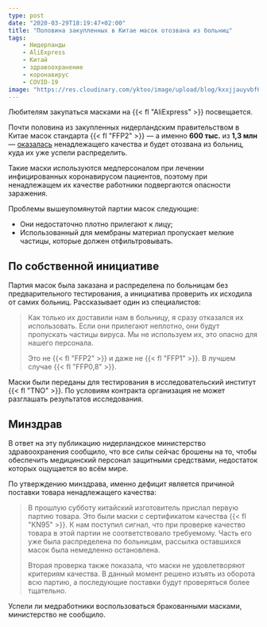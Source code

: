 ```yaml
---
type: post
date: "2020-03-29T18:19:47+02:00"
title: "Половина закупленных в Китае масок отозвана из больниц"
tags:
    - Нидерланды
    - AliExpress
    - Китай
    - здравоохранение
    - коронавирус
    - COVID-19
image: "https://res.cloudinary.com/yktoo/image/upload/blog/kxxjjauyvbf63loldu3x.jpg"
---
```


Любителям закупаться масками на {{< fl "AliExpress" >}} посвещается.

Почти половина из закупленных нидерландским правительством в Китае масок стандарта {{< fl "FFP2" >}} — а именно **600 тыс.** из **1,3 млн** — [оказалась](https://nos.nl/artikel/2328673-honderdduizenden-chinese-mondmaskers-teruggeroepen-uit-nederlandse-ziekenhuizen.html) ненадлежащего качества и будет отозвана из больниц, куда их уже успели распределить.

<!--more-->

Такие маски используются медперсоналом при лечении инфицированных коронавирусом пациентов, поэтому при ненадлежащем их качестве работники подвергаются опасности заражения.

Проблемы вышеупомянутой партии масок следующие:

* Они недостаточно плотно прилегают к лицу;
* Использованный для мембраны материал пропускает мелкие частицы, которые должен отфильтровывать.

## По собственной инициативе

Партия масок была заказана и распределена по больницам без предварительного тестирования, а инициатива проверить их исходила от самих больниц. Рассказывает один из специалистов:

> Как только их доставили нам в больницу, я сразу отказался их использовать. Если они прилегают неплотно, они будут пропускать частицы вируса. Мы не используем их, это опасно для нашего персонала.
>
> Это не {{< fl "FFP2" >}} и даже не {{< fl "FFP1" >}}. В лучшем случае {{< fl "FFP0,8" >}}.

Маски были переданы для тестирования в исследовательский институт {{< fl "TNO" >}}. По условиям контракта организация не может разглашать результатов исследования.

## Минздрав

В ответ на эту публикацию нидерландское министерство здравоохранения сообщило, что все силы сейчас брошены на то, чтобы обеспечить медицинский персонал защитными средствами, недостаток которых ощущается во всём мире.

По утверждению минздрава, именно дефицит является причиной поставки товара ненадлежащего качества:

> В прошлую субботу китайский изготовитель прислал первую партию товара. Это были маски с сертификатом качества {{< fl "KN95" >}}. К нам поступил сигнал, что при проверке качество товара в этой партии не соответствовало требуемому. Часть его уже была распределена по больницам, рассылка оставшихся масок была немедленно остановлена.
>
> Вторая проверка также показала, что маски не удовлетворяют критериям качества. В данный момент решено изъять из оборота всю партию, а последующие поставки будут проверяться более тщательно.

Успели ли медработники воспользоваться бракованными масками, министерство не сообщило.
